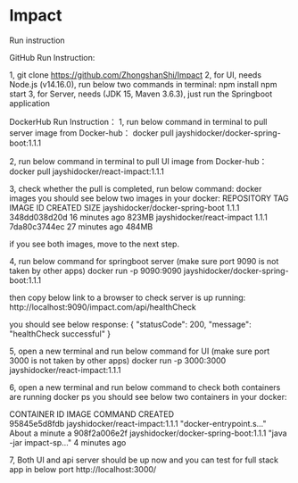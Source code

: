 # Impact
Run instruction

GitHub Run Instruction:

1, git clone https://github.com/ZhongshanShi/Impact
2, for UI, needs Node.js (v14.16.0), run below two commands in terminal: 
npm install
npm start
3, for Server, needs (JDK 15, Maven 3.6.3), just run the Springboot application 

 
DockerHub Run Instruction：
1, run below command in terminal to pull server image from Docker-hub：
docker pull jayshidocker/docker-spring-boot:1.1.1

2, run below command in terminal to pull UI image from Docker-hub：
 docker pull jayshidocker/react-impact:1.1.1

3, check whether the pull is completed, run below command:
  docker images
you should see below two images in your docker:
REPOSITORY                        TAG       IMAGE ID       CREATED          SIZE
jayshidocker/docker-spring-boot   1.1.1     348dd038d20d   16 minutes ago   823MB
jayshidocker/react-impact         1.1.1     7da80c3744ec   27 minutes ago   484MB

if you see both images, move to the next step.

4, run below command for springboot server (make sure port 9090 is not taken by other apps)
docker run -p 9090:9090 jayshidocker/docker-spring-boot:1.1.1

then copy below link to a browser to check server is up running:
http://localhost:9090/impact.com/api/healthCheck

you should see below response:
{
    "statusCode": 200,
    "message": "healthCheck successful"
}


5, open a new terminal and run below command for UI (make sure port 3000 is not taken by other apps)
docker run -p 3000:3000 jayshidocker/react-impact:1.1.1

6,  open a new terminal and run below command to check both containers are running
docker ps
you should see below two containers in your docker:

CONTAINER ID   IMAGE                                   COMMAND                  CREATED              
95845e5d8fdb   jayshidocker/react-impact:1.1.1         "docker-entrypoint.s…"   About a minute a
908f2a006e2f   jayshidocker/docker-spring-boot:1.1.1   "java -jar impact-sp…"   4 minutes ago        

7, Both UI and api server should be up now and you can test for full stack app in below port
http://localhost:3000/







